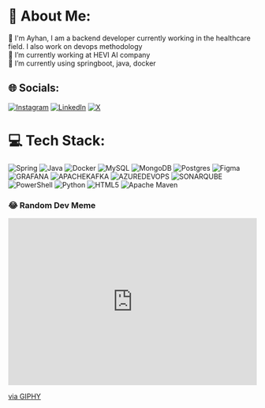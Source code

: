 # 💫 About Me:
👋 I'm Ayhan, I am a backend developer currently working in the healthcare field. I also work on devops methodology<br>🏢 I’m currently working at HEVI AI company<br>🌱 I’m currently using springboot, java, docker


## 🌐 Socials:
[![Instagram](https://img.shields.io/badge/Instagram-%23E4405F.svg?logo=Instagram&logoColor=white)](https://instagram.com/ayhannyuksek) [![LinkedIn](https://img.shields.io/badge/LinkedIn-%230077B5.svg?logo=linkedin&logoColor=white)](https://linkedin.com/in/ayhanyuksek) [![X](https://img.shields.io/badge/X-black.svg?logo=X&logoColor=white)](https://x.com/ayhannyuksek) 

# 💻 Tech Stack:
![Spring](https://img.shields.io/badge/spring-%236DB33F.svg?style=flat&logo=spring&logoColor=white) ![Java](https://img.shields.io/badge/java-%23ED8B00.svg?style=flat&logo=openjdk&logoColor=white) ![Docker](https://img.shields.io/badge/docker-%230db7ed.svg?style=flat&logo=docker&logoColor=white) ![MySQL](https://img.shields.io/badge/mysql-%2300000f.svg?style=flat&logo=mysql&logoColor=white) ![MongoDB](https://img.shields.io/badge/MongoDB-%234ea94b.svg?style=flat&logo=mongodb&logoColor=white) ![Postgres](https://img.shields.io/badge/postgres-%23316192.svg?style=flat&logo=postgresql&logoColor=white) ![Figma](https://img.shields.io/badge/figma-%23F24E1E.svg?style=flat&logo=figma&logoColor=white) ![GRAFANA](https://img.shields.io/badge/grafana-F46800.svg?style=flat&logo=grafana&logoColor=white&color=%23F46800) ![APACHEKAFKA](https://img.shields.io/badge/apachekafka-231F20.svg?style=flat&logo=apachekafka&logoColor=white&color=%23231F20) ![AZUREDEVOPS](https://img.shields.io/badge/azuredevops-0078D7.svg?style=flat&logo=azuredevops&logoColor=white&color=%230078D7) ![SONARQUBE](https://img.shields.io/badge/sonarqube-4E9BCD.svg?style=flat&logo=sonarqube&logoColor=white&color=%234E9BCD) ![PowerShell](https://img.shields.io/badge/PowerShell-%235391FE.svg?style=flat&logo=powershell&logoColor=white) ![Python](https://img.shields.io/badge/python-3670A0?style=flat&logo=python&logoColor=ffdd54) ![HTML5](https://img.shields.io/badge/html5-%23E34F26.svg?style=flat&logo=html5&logoColor=white) ![Apache Maven](https://img.shields.io/badge/Apache%20Maven-C71A36?style=flat&logo=Apache%20Maven&logoColor=white)

### 😂 Random Dev Meme
<div style="width:100%;height:0;padding-bottom:67%;position:relative;"><iframe src="https://giphy.com/embed/eH2KIxMVLq3Ha" width="100%" height="100%" style="position:absolute" frameBorder="0" class="giphy-embed" allowFullScreen></iframe></div><p><a href="https://giphy.com/gifs/tom-hanks-matt-damon-saving-private-ryan-eH2KIxMVLq3Ha">via GIPHY</a></p>

<!-- Proudly created with GPRM ( https://gprm.itsvg.in ) -->
